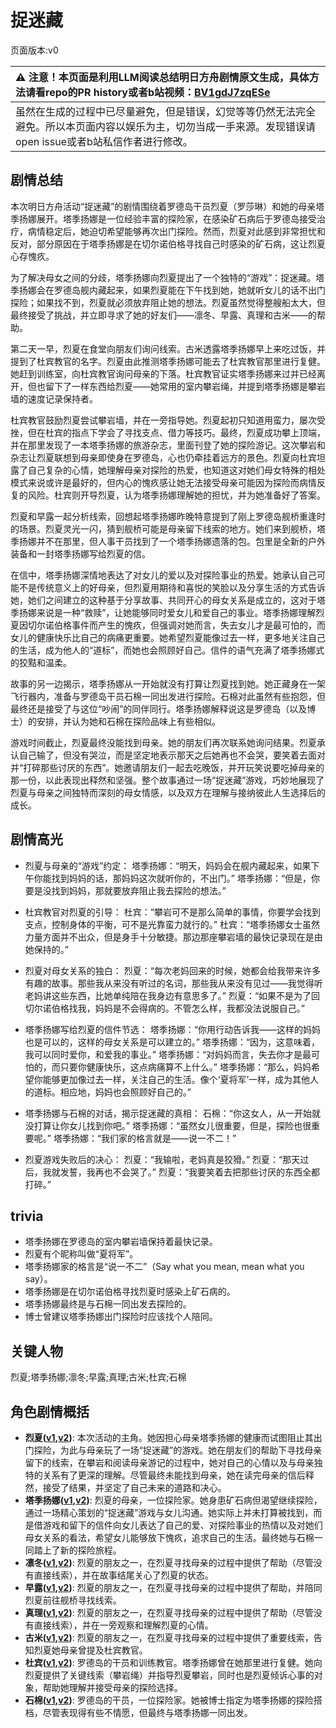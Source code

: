 # 捉迷藏
页面版本:v0
 

| :warning: 注意！本页面是利用LLM阅读总结明日方舟剧情原文生成，具体方法请看repo的PR history或者b站视频：[BV1gdJ7zqESe](https://www.bilibili.com/video/BV1gdJ7zqESe/)         |
|:----------------------------|
| 虽然在生成的过程中已尽量避免，但是错误，幻觉等等仍然无法完全避免。所以本页面内容以娱乐为主，切勿当成一手来源。发现错误请open issue或者b站私信作者进行修改。|



## 剧情总结
本次明日方舟活动“捉迷藏”的剧情围绕着罗德岛干员烈夏（罗莎琳）和她的母亲塔季扬娜展开。塔季扬娜是一位经验丰富的探险家，在感染矿石病后于罗德岛接受治疗，病情稳定后，她迫切希望能够再次出门探险。然而，烈夏对此感到非常担忧和反对，部分原因在于塔季扬娜是在切尔诺伯格寻找自己时感染的矿石病，这让烈夏心存愧疚。

为了解决母女之间的分歧，塔季扬娜向烈夏提出了一个独特的“游戏”：捉迷藏。塔季扬娜会在罗德岛舰内藏起来，如果烈夏能在下午找到她，她就听女儿的话不出门探险；如果找不到，烈夏就必须放弃阻止她的想法。烈夏虽然觉得整艘船太大，但最终接受了挑战，并立即寻求了她的好友们——凛冬、早露、真理和古米——的帮助。

第二天一早，烈夏在食堂向朋友们询问线索。古米透露塔季扬娜早上来吃过饭，并提到了杜宾教官的名字。烈夏由此推测塔季扬娜可能去了杜宾教官那里进行复健。她赶到训练室，向杜宾教官询问母亲的下落。杜宾教官证实塔季扬娜来过并已经离开，但也留下了一样东西给烈夏——她常用的室内攀岩绳，并提到塔季扬娜是攀岩墙的速度记录保持者。

杜宾教官鼓励烈夏尝试攀岩墙，并在一旁指导她。烈夏起初只知道用蛮力，屡次受挫，但在杜宾的指点下学会了寻找支点、借力等技巧。最终，烈夏成功攀上顶端，并在那里发现了一本塔季扬娜的旅游杂志，里面刊登了她的探险游记。这次攀岩和杂志让烈夏联想到母亲即使身在罗德岛，心也仍牵挂着远方的景色。烈夏向杜宾坦露了自己复杂的心情，她理解母亲对探险的热爱，也知道这对她们母女特殊的相处模式来说或许是最好的，但内心的愧疚感让她无法接受母亲可能因为探险而病情反复的风险。杜宾则开导烈夏，认为塔季扬娜理解她的担忧，并为她准备好了答案。

烈夏和早露一起分析线索，回想起塔季扬娜昨晚特意提到了刚上罗德岛舰桥重逢时的场景。烈夏灵光一闪，猜到舰桥可能是母亲留下线索的地方。她们来到舰桥，塔季扬娜并不在那里，但人事干员找到了一个塔季扬娜遗落的包。包里是全新的户外装备和一封塔季扬娜写给烈夏的信。

在信中，塔季扬娜深情地表达了对女儿的爱以及对探险事业的热爱。她承认自己可能不是传统意义上的好母亲，但烈夏用期待和喜悦的笑脸以及分享生活的方式告诉她，她们之间建立的这种基于分享故事、共同开心的母女关系是成立的，这对于塔季扬娜来说是一种“救赎”，让她能够同时爱女儿和爱自己的事业。塔季扬娜理解烈夏因切尔诺伯格事件而产生的愧疚，但强调对她而言，失去女儿才是最可怕的，而女儿的健康快乐比自己的病痛更重要。她希望烈夏能像过去一样，更多地关注自己的生活，成为他人的“道标”，而她也会照顾好自己。信件的语气充满了塔季扬娜式的狡黠和温柔。

故事的另一边揭示，塔季扬娜从一开始就没有打算让烈夏找到她。她正藏身在一架飞行器内，准备与罗德岛干员石棉一同出发进行探险。石棉对此虽然有些抱怨，但最终还是接受了与这位“吵闹”的同伴同行。塔季扬娜解释说这是罗德岛（以及博士）的安排，并认为她和石棉在探险品味上有些相似。

游戏时间截止，烈夏最终没能找到母亲。她的朋友们再次联系她询问结果。烈夏承认自己输了，但没有哭泣，而是坚定地表示那天之后她再也不会哭，要笑着去面对并“打碎那些讨厌的东西”。她邀请朋友们一起去吃晚饭，并开玩笑说要吃掉母亲的那一份，以此表现出释然和坚强。整个故事通过一场“捉迷藏”游戏，巧妙地展现了烈夏与母亲之间独特而深刻的母女情感，以及双方在理解与接纳彼此人生选择后的成长。
## 剧情高光
- 烈夏与母亲的“游戏”约定：
  塔季扬娜：“明天，妈妈会在舰内藏起来，如果下午你能找到妈妈的话，那妈妈这次就听你的，不出门。”
  塔季扬娜：“但是，你要是没找到妈妈，那就要放弃阻止我去探险的想法。”

- 杜宾教官对烈夏的引导：
  杜宾：“攀岩可不是那么简单的事情，你要学会找到支点，控制身体的平衡，可不是光靠蛮力就行的。”
  杜宾：“塔季扬娜女士虽然力量方面并不出众，但是身手十分敏捷。那边那座攀岩墙的最快记录现在是由她保持的。”

- 烈夏对母女关系的独白：
  烈夏：“每次老妈回来的时候，她都会给我带来许多有趣的故事。那些我从来没有听过的名词，那些我从来没有见过——我觉得听老妈讲这些东西，比她单纯陪在我身边有意思多了。”
  烈夏：“如果不是为了回切尔诺伯格找我，妈妈是不会得病的。不管怎么样，我都没法说服自己。”

- 塔季扬娜写给烈夏的信件节选：
  塔季扬娜：“你用行动告诉我——这样的妈妈也是可以的，这样的母女关系是可以建立的。”
  塔季扬娜：“因为，这意味着，我可以同时爱你，和爱我的事业。”
  塔季扬娜：“对妈妈而言，失去你才是最可怕的，而只要你健康快乐，这点病痛算不上什么。”
  塔季扬娜：“那么，妈妈希望你能够更加像过去一样，关注自己的生活。像个‘夏将军’一样，成为其他人的道标。相应地，妈妈也会照顾好自己的。”

- 塔季扬娜与石棉的对话，揭示捉迷藏的真相：
  石棉：“你这女人，从一开始就没打算让你女儿找到你吧。”
  塔季扬娜：“虽然女儿很重要，但是，探险也很重要呢。”
  塔季扬娜：“我们家的格言就是——说一不二！”

- 烈夏游戏失败后的决心：
  烈夏：“我输啦，老妈真是狡猾。”
  烈夏：“那天过后，我就发誓，我再也不会哭了。”
  烈夏：“我要笑着去把那些讨厌的东西全都打碎。”
## trivia
- 塔季扬娜在罗德岛的室内攀岩墙保持着最快记录。
- 烈夏有个昵称叫做“夏将军”。
- 塔季扬娜家的格言是“说一不二”（Say what you mean, mean what you say）。
- 塔季扬娜是在切尔诺伯格寻找烈夏时感染上矿石病的。
- 塔季扬娜最终是与石棉一同出发去探险的。
- 博士曾建议塔季扬娜出门探险时应该找个人陪同。
## 关键人物
烈夏;塔季扬娜;凛冬;早露;真理;古米;杜宾;石棉
## 角色剧情概括
-   **烈夏([v1](../chars/char_194_leto.md),[v2](../char_v3/char_194_leto.md))**: 本次活动的主角。她因担心母亲塔季扬娜的健康而试图阻止其出门探险，为此与母亲玩了一场“捉迷藏”的游戏。她在朋友们的帮助下寻找母亲留下的线索，在攀岩和阅读母亲游记的过程中，她对自己的心情以及与母亲独特的关系有了更深的理解。尽管最终未能找到母亲，她在读完母亲的信后释然，接受了结果，并坚定了自己未来的道路和决心。
-   **塔季扬娜([v1](../chars/extended_char_ta_ji_yang_na.md),[v2](../char_v3/extended_char_ta_ji_yang_na.md))**: 烈夏的母亲，一位探险家。她身患矿石病但渴望继续探险，通过一场精心策划的“捉迷藏”游戏与女儿沟通。她实际上并未打算被找到，而是借游戏和留下的信件向女儿表达了自己的爱、对探险事业的热情以及对她们母女关系的看法，希望女儿能够放下愧疚，追求自己的生活。最终她与石棉一同踏上了新的探险旅程。
-   **凛冬([v1](../chars/char_115_headbr.md),[v2](../char_v3/char_115_headbr.md))**: 烈夏的朋友之一，在烈夏寻找母亲的过程中提供了帮助（尽管没有直接线索），并在故事结尾关心了烈夏的状态。
-   **早露([v1](../chars/char_197_poca.md),[v2](../char_v3/char_197_poca.md))**: 烈夏的朋友之一，在烈夏寻找母亲的过程中提供了帮助，并陪同烈夏前往舰桥寻找线索。
-   **真理([v1](../chars/char_195_glassb.md),[v2](../char_v3/char_195_glassb.md))**: 烈夏的朋友之一，在烈夏寻找母亲的过程中提供了帮助（尽管没有直接线索），并在一旁观察和理解烈夏的心情。
-   **古米([v1](../chars/char_196_sunbr.md),[v2](../char_v3/char_196_sunbr.md))**: 烈夏的朋友之一，在烈夏寻找母亲的过程中提供了重要线索，告知烈夏她母亲曾提及杜宾教官。
-   **杜宾([v1](../chars/char_130_doberm.md),[v2](../char_v3/char_130_doberm.md))**: 罗德岛的干员和训练教官。塔季扬娜曾在她那里进行复健。她向烈夏提供了关键线索（攀岩绳）并指导烈夏攀岩，同时也是烈夏倾诉心事的对象，帮助她理解并接受母亲的探险选择。
-   **石棉([v1](../chars/char_378_asbest.md),[v2](../char_v3/char_378_asbest.md))**: 罗德岛的干员，一位探险家。她被博士指定为塔季扬娜的探险搭档，尽管表现得有些不情愿，但最终与塔季扬娜一同出发。
